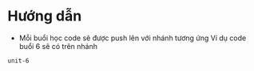 # Hướng dẫn
- Mỗi buổi học code sẽ được push lên với nhánh tương ứng
Ví dụ code buổi 6 sẽ có trên nhánh
```
unit-6
```
